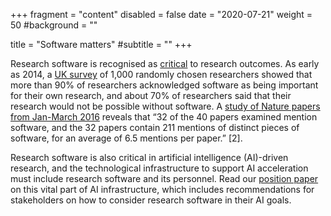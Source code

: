 +++
fragment = "content"
disabled = false
date = "2020-07-21"
weight = 50
#background = ""

title = "Software matters"
#subtitle = ""
+++

Research software is recognised as [critical](https://doi.org/10.1038/s43588-024-00651-2) to research outcomes. As early as 2014, a [UK survey](https://zenodo.org/records/14809) of 1,000 randomly chosen researchers showed that more than 90% of researchers acknowledged software as being important for their own research, and about 70% of researchers said that their research would not be possible without software.  A [study of Nature papers from Jan-March 2016](https://ieeexplore.ieee.org/document/8109183) reveals that “32 of the 40 papers examined mention software, and the 32 papers contain 211 mentions of distinct pieces of software, for an average of 6.5 mentions per paper.” [2].

Research software is also critical in artificial intelligence (AI)-driven research, and the technological infrastructure to support AI acceleration must include research software and its personnel. Read our [position paper](https://doi.org/10.5281/zenodo.13350747) on this vital part of AI infrastructure, which includes  recommendations for stakeholders on how to consider research software in their AI goals. 
